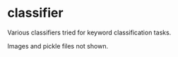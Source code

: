 # classifier
Various classifiers tried for keyword classification tasks.

Images and pickle files not shown.
